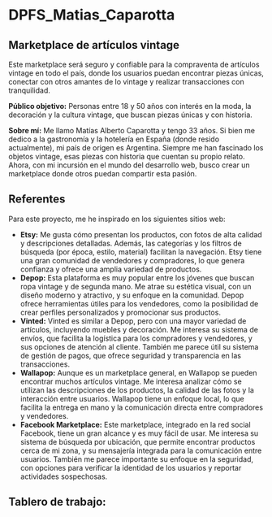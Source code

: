 # DPFS_Matias_Caparotta

## Marketplace de artículos vintage

Este marketplace será seguro y confiable para la compraventa de artículos vintage en todo el país, donde los usuarios puedan encontrar piezas únicas, 
conectar con otros amantes de lo vintage y realizar transacciones con tranquilidad.

**Público objetivo:** Personas entre 18 y 50 años con interés en la moda, la decoración y la cultura vintage, que buscan piezas únicas y con historia. 

**Sobre mí:**  Me llamo Matías Alberto Caparotta y tengo 33 años.  Si bien me dedico a la gastronomía y la hotelería en España (donde resido actualmente),
mi país de origen es Argentina.  Siempre me han fascinado los objetos vintage,  esas piezas con historia que cuentan su propio relato. 
Ahora,  con mi incursión en el mundo del desarrollo web,  busco crear un marketplace donde otros puedan compartir esta pasión.

## Referentes

Para este proyecto, me he inspirado en los siguientes sitios web:

* **Etsy:** Me gusta cómo presentan los productos, con fotos de alta calidad y descripciones detalladas.
  Además,  las categorías y los filtros de búsqueda (por época, estilo, material) facilitan la navegación.
  Etsy tiene una gran comunidad de vendedores y compradores,  lo que genera confianza y ofrece una amplia variedad de productos.
* **Depop:**  Esta plataforma es muy popular entre los jóvenes que buscan ropa vintage y de segunda mano.  Me atrae su estética visual,  con un diseño moderno y atractivo,
 y su enfoque en la comunidad.  Depop ofrece herramientas útiles para los vendedores,  como la posibilidad de crear perfiles personalizados y promocionar sus productos.
* **Vinted:**  Vinted es similar a Depop,  pero con una mayor variedad de artículos, incluyendo muebles y decoración.  Me interesa su sistema de envíos,  que facilita la logística
  para los compradores y vendedores,  y sus opciones de atención al cliente.  También me parece útil su sistema de gestión de pagos,  que ofrece seguridad y transparencia en las transacciones.
* **Wallapop:**  Aunque es un marketplace general,  en Wallapop se pueden encontrar muchos artículos vintage.  Me interesa analizar cómo se utilizan las descripciones de los productos,
  la calidad de las fotos y la interacción entre usuarios.  Wallapop tiene un enfoque local,  lo que facilita la entrega en mano y la comunicación directa entre compradores y vendedores.
* **Facebook Marketplace:**  Este marketplace,  integrado en la red social Facebook,  tiene un gran alcance y es muy fácil de usar.  Me interesa su sistema de búsqueda por ubicación,
   que permite encontrar productos cerca de mi zona,  y su mensajería integrada para la comunicación entre usuarios.  También me parece importante su enfoque en la seguridad,
   con opciones para verificar la identidad de los usuarios y reportar actividades sospechosas.

## Tablero de trabajo:
[
](https://github.com/users/matiascaparotta/projects/1/views/1)
